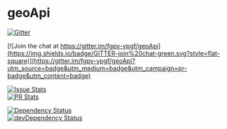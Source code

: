 # geoApi

[![Gitter](https://badges.gitter.im/Join%20Chat.svg)](https://gitter.im/fgpv-vpgf/geoApi?utm_source=badge&utm_medium=badge&utm_campaign=pr-badge&utm_content=badge)

[![Join the chat at https://gitter.im/fgpv-vpgf/geoApi](https://img.shields.io/badge/GITTER-join%20chat-green.svg?style=flat-square)](https://gitter.im/fgpv-vpgf/geoApi?utm_source=badge&utm_medium=badge&utm_campaign=pr-badge&utm_content=badge)

[![Issue Stats](http://www.issuestats.com/github/fgpv-vpgf/geoApi/badge/issue?style=flat-square)](http://www.issuestats.com/github/fgpv-vpgf/geoApi)<br />
[![PR Stats](http://www.issuestats.com/github/fgpv-vpgf/geoApi/badge/pr?style=flat-square)](http://www.issuestats.com/github/fgpv-vpgf/geoApi)

[![Dependency Status](https://david-dm.org/fgpv-vpgf/geoApi.svg?style=flat-square)](https://david-dm.org/fgpv-vpgf/geoApi)<br />
[![devDependency Status](https://david-dm.org/fgpv-vpgf/geoApi/dev-status.svg?style=flat-square)](https://david-dm.org/fgpv-vpgf/geoApi#info=devDependencies)
